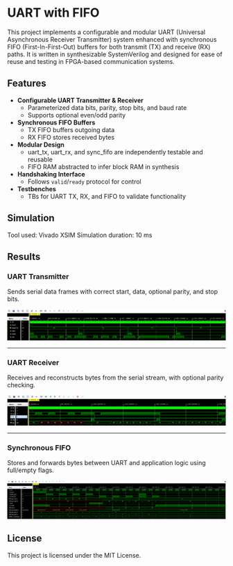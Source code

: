 # UART with FIFO
This project implements a configurable and modular UART (Universal Asynchronous Receiver Transmitter) system enhanced with synchronous FIFO (First-In-First-Out) buffers for both transmit (TX) and receive (RX) paths. It is written in synthesizable SystemVerilog and designed for ease of reuse and testing in FPGA-based communication systems.

## Features
- **Configurable UART Transmitter & Receiver**
  - Parameterized data bits, parity, stop bits, and baud rate
  - Supports optional even/odd parity
- **Synchronous FIFO Buffers**
  - TX FIFO buffers outgoing data
  - RX FIFO stores received bytes
- **Modular Design**
  - uart_tx, uart_rx, and sync_fifo are independently testable and reusable
  - FIFO RAM abstracted to infer block RAM in synthesis
- **Handshaking Interface**
  - Follows `valid`/`ready` protocol for control
- **Testbenches**
  - TBs for UART TX, RX, and FIFO to validate functionality

## Simulation
Tool used: Vivado XSIM
Simulation duration: 10 ms

## Results

### UART Transmitter
Sends serial data frames with correct start, data, optional parity, and stop bits.

![UART TX](tb/images/uart_tx_waveform.png)

---
### UART Receiver
Receives and reconstructs bytes from the serial stream, with optional parity checking.

![UART RX](tb/images/uart_rx_waveform.png)

---
### Synchronous FIFO
Stores and forwards bytes between UART and application logic using full/empty flags.

![FIFO](tb/images/fifo_waveform.png)

## License
This project is licensed under the MIT License.

